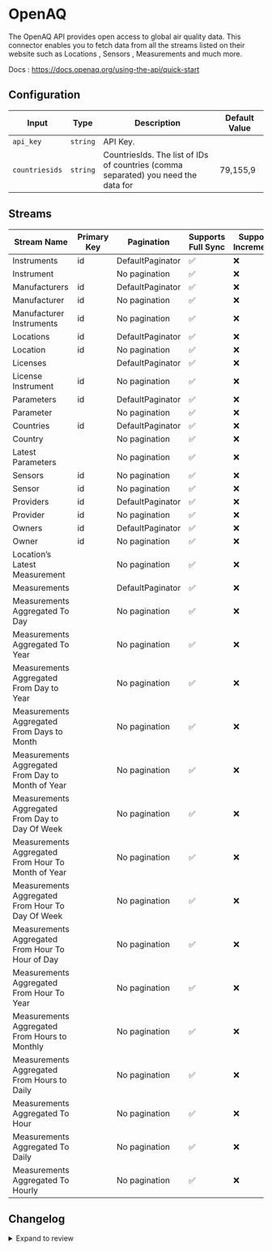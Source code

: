 # OpenAQ
The OpenAQ API provides open access to global air quality data.
This connector enables you to fetch data from all the streams listed on their website such as Locations , Sensors , Measurements and much more.

Docs : https://docs.openaq.org/using-the-api/quick-start

## Configuration

| Input | Type | Description | Default Value |
|-------|------|-------------|---------------|
| `api_key` | `string` | API Key.  |  |
| `countriesids` | `string` | CountriesIds. The list of IDs of countries (comma separated) you need the data for | 79,155,9 |

## Streams
| Stream Name | Primary Key | Pagination | Supports Full Sync | Supports Incremental |
|-------------|-------------|------------|---------------------|----------------------|
| Instruments | id | DefaultPaginator | ✅ |  ❌  |
| Instrument |  | No pagination | ✅ |  ❌  |
| Manufacturers | id | DefaultPaginator | ✅ |  ❌  |
| Manufacturer | id | No pagination | ✅ |  ❌  |
| Manufacturer Instruments | id | No pagination | ✅ |  ❌  |
| Locations | id | DefaultPaginator | ✅ |  ❌  |
| Location | id | No pagination | ✅ |  ❌  |
| Licenses |  | DefaultPaginator | ✅ |  ❌  |
| License Instrument | id | No pagination | ✅ |  ❌  |
| Parameters | id | DefaultPaginator | ✅ |  ❌  |
| Parameter |  | No pagination | ✅ |  ❌  |
| Countries | id | DefaultPaginator | ✅ |  ❌  |
| Country |  | No pagination | ✅ |  ❌  |
| Latest Parameters |  | No pagination | ✅ |  ❌  |
| Sensors | id | No pagination | ✅ |  ❌  |
| Sensor | id | No pagination | ✅ |  ❌  |
| Providers | id | DefaultPaginator | ✅ |  ❌  |
| Provider | id | No pagination | ✅ |  ❌  |
| Owners | id | DefaultPaginator | ✅ |  ❌  |
| Owner | id | No pagination | ✅ |  ❌  |
| Location’s Latest Measurement |  | No pagination | ✅ |  ❌  |
| Measurements |  | DefaultPaginator | ✅ |  ❌  |
| Measurements Aggregated To Day |  | No pagination | ✅ |  ❌  |
| Measurements Aggregated To Year |  | No pagination | ✅ |  ❌  |
| Measurements Aggregated From Day to Year |  | No pagination | ✅ |  ❌  |
| Measurements Aggregated From Days to Month |  | No pagination | ✅ |  ❌  |
| Measurements Aggregated From Day to Month of Year |  | No pagination | ✅ |  ❌  |
| Measurements Aggregated From Day to Day Of Week |  | No pagination | ✅ |  ❌  |
| Measurements Aggregated From Hour To Month of Year |  | No pagination | ✅ |  ❌  |
| Measurements Aggregated From Hour To Day Of Week |  | No pagination | ✅ |  ❌  |
| Measurements Aggregated From Hour To Hour of Day |  | No pagination | ✅ |  ❌  |
| Measurements Aggregated From Hour To Year |  | No pagination | ✅ |  ❌  |
| Measurements Aggregated From Hours to Monthly |  | No pagination | ✅ |  ❌  |
| Measurements Aggregated From Hours to Daily |  | No pagination | ✅ |  ❌  |
| Measurements Aggregated To Hour |  | No pagination | ✅ |  ❌  |
| Measurements Aggregated To Daily |  | No pagination | ✅ |  ❌  |
| Measurements Aggregated To Hourly |  | No pagination | ✅ |  ❌  |

## Changelog

<details>
  <summary>Expand to review</summary>

| Version          | Date              | Pull Request | Subject        |
|------------------|-------------------|--------------|----------------|
| 0.0.1 | 2024-10-19 | | Initial release by [@ombhardwajj](https://github.com/ombhardwajj) via Connector Builder |

</details>
